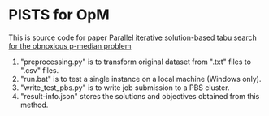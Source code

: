 # PISTS for OpM
 This is source code for paper <a href="https://www.sciencedirect.com/science/article/abs/pii/S0305054820302720/">Parallel iterative solution-based tabu search for the obnoxious p-median problem</a>

1. "preprocessing.py" is to transform original dataset from ".txt" files to ".csv" files.
2. "run.bat" is to test a single instance on a local machine (Windows only).
3. "write_test_pbs.py" is to write job submission to a PBS cluster.
4. "result-info.json" stores the solutions and objectives obtained from this method.
